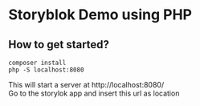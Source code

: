 # Storyblok Demo using PHP

## How to get started?
```
composer install
php -S localhost:8080
```

This will start a server at http://localhost:8080/  
Go to the storylok app and insert this url as location